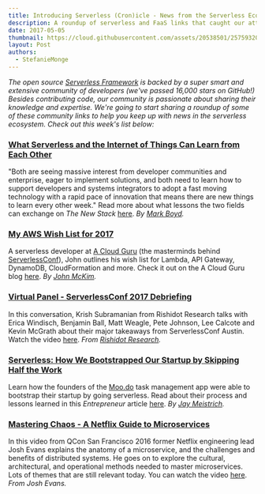 ```yaml
---
title: Introducing Serverless (Cron)icle - News from the Serverless Ecosystem
description: A roundup of serverless and FaaS links that caught our attention this week.
date: 2017-05-05
thumbnail: https://cloud.githubusercontent.com/assets/20538501/25759320/8bb86c20-3197-11e7-8d3d-5479c197c049.png
layout: Post
authors:
  - StefanieMonge
---
```


*The open source [Serverless Framework](https://github.com/serverless/serverless) is backed by a super smart and extensive community of developers (we've passed 16,000 stars on GitHub!) Besides contributing code, our community is passionate about sharing their knowledge and expertise. We're going to start sharing a roundup of some of these community links to help you keep up with news in the serverless ecosystem. Check out this week's list below:*

### [What Serverless and the Internet of Things Can Learn from Each Other](https://thenewstack.io/iot-serverless-can-learn/)
"Both are seeing massive interest from developer communities and enterprise, eager to implement solutions, and both need to learn how to support developers and systems integrators to adopt a fast moving technology with a rapid pace of innovation that means there are new things to learn every other week." Read more about what lessons the two fields can exchange on *The New Stack* [here](https://thenewstack.io/iot-serverless-can-learn/). *By [Mark Boyd](https://twitter.com/mgboydcom).*

### [My AWS Wish List for 2017](https://read.acloud.guru/my-aws-wishlist-for-2017-8c55a7b7b475)
A serverless developer at [A Cloud Guru](https://acloud.guru/) (the masterminds behind [ServerlessConf](https://serverlessconf.io/)), John outlines his wish list for Lambda, API Gateway, DynamoDB, CloudFormation and more. Check it out on the A Cloud Guru blog [here](https://read.acloud.guru/my-aws-wishlist-for-2017-8c55a7b7b475). *By [John McKim](https://twitter.com/johncmckim).*

### [Virtual Panel - ServerlessConf 2017 Debriefing](https://youtu.be/7OPYapnBOzA)
In this conversation, Krish Subramanian from Rishidot Research talks with Erica Windisch, Benjamin Ball, Matt Weagle, Pete Johnson, Lee Calcote and Kevin McGrath about their major takeaways from ServerlessConf Austin. Watch the video [here](https://youtu.be/7OPYapnBOzA). *From [Rishidot Research](https://twitter.com/rishidot).*

### [Serverless: How We Bootstrapped Our Startup by Skipping Half the Work](http://entm.ag/788)
Learn how the founders of the [Moo.do](https://www.moo.do/) task management app were able to bootstrap their startup by going serverless. Read about their process and lessons learned in this *Entrepreneur* article [here](http://entm.ag/788). *By  [Jay Meistrich](https://twitter.com/jmeistrich).*

### [Mastering Chaos - A Netflix Guide to Microservices](https://youtu.be/CZ3wIuvmHeM)
In this video from QCon San Francisco 2016 former Netflix engineering lead Josh Evans explains the anatomy of a microservice, and the challenges and benefits of distributed systems. He goes on to explore the cultural, architectural, and operational methods needed to master microservices. Lots of themes that are still relevant today. You can watch the video [here](https://youtu.be/CZ3wIuvmHeM). *From Josh Evans.*


